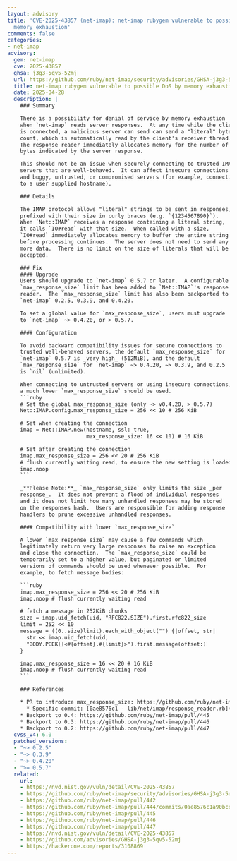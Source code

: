 ```yaml
---
layout: advisory
title: 'CVE-2025-43857 (net-imap): net-imap rubygem vulnerable to possible DoS by
  memory exhaustion'
comments: false
categories:
- net-imap
advisory:
  gem: net-imap
  cve: 2025-43857
  ghsa: j3g3-5qv5-52mj
  url: https://github.com/ruby/net-imap/security/advisories/GHSA-j3g3-5qv5-52mj
  title: net-imap rubygem vulnerable to possible DoS by memory exhaustion
  date: 2025-04-28
  description: |
    ### Summary

    There is a possibility for denial of service by memory exhaustion
    when `net-imap` reads server responses.  At any time while the client
    is connected, a malicious server can send can send a "literal" byte
    count, which is automatically read by the client's receiver thread.
    The response reader immediately allocates memory for the number of
    bytes indicated by the server response.

    This should not be an issue when securely connecting to trusted IMAP
    servers that are well-behaved.  It can affect insecure connections
    and buggy, untrusted, or compromised servers (for example, connecting
    to a user supplied hostname).

    ### Details

    The IMAP protocol allows "literal" strings to be sent in responses,
    prefixed with their size in curly braces (e.g. `{1234567890}`).
    When `Net::IMAP` receives a response containing a literal string,
    it calls `IO#read` with that size.  When called with a size,
    `IO#read` immediately allocates memory to buffer the entire string
    before processing continues.  The server does not need to send any
    more data.  There is no limit on the size of literals that will be
    accepted.

    ### Fix
    #### Upgrade
    Users should upgrade to `net-imap` 0.5.7 or later.  A configurable
    `max_response_size` limit has been added to `Net::IMAP`'s response
    reader.  The `max_response_size` limit has also been backported to
    `net-imap` 0.2.5, 0.3.9, and 0.4.20.

    To set a global value for `max_response_size`, users must upgrade
    to `net-imap` ~> 0.4.20, or > 0.5.7.

    #### Configuration

    To avoid backward compatibility issues for secure connections to
    trusted well-behaved servers, the default `max_response_size` for
    `net-imap` 0.5.7 is _very high_ (512MiB), and the default
    `max_response_size` for `net-imap` ~> 0.4.20, ~> 0.3.9, and 0.2.5
    is `nil` (unlimited).

    When connecting to untrusted servers or using insecure connections,
    a much lower `max_response_size` should be used.
    ```ruby
    # Set the global max_response_size (only ~> v0.4.20, > 0.5.7)
    Net::IMAP.config.max_response_size = 256 << 10 # 256 KiB

    # Set when creating the connection
    imap = Net::IMAP.new(hostname, ssl: true,
                         max_response_size: 16 << 10) # 16 KiB

    # Set after creating the connection
    imap.max_response_size = 256 << 20 # 256 KiB
    # flush currently waiting read, to ensure the new setting is loaded
    imap.noop
    ```

    _**Please Note:**_ `max_response_size` only limits the size _per
    response_.  It does not prevent a flood of individual responses
    and it does not limit how many unhandled responses may be stored
    on the responses hash.  Users are responsible for adding response
    handlers to prune excessive unhandled responses.

    #### Compatibility with lower `max_response_size`

    A lower `max_response_size` may cause a few commands which
    legitimately return very large responses to raise an exception
    and close the connection.  The `max_response_size` could be
    temporarily set to a higher value, but paginated or limited
    versions of commands should be used whenever possible.  For
    example, to fetch message bodies:

    ```ruby
    imap.max_response_size = 256 << 20 # 256 KiB
    imap.noop # flush currently waiting read

    # fetch a message in 252KiB chunks
    size = imap.uid_fetch(uid, "RFC822.SIZE").first.rfc822_size
    limit = 252 << 10
    message = ((0..size)limit).each_with_object("") {|offset, str|
      str << imap.uid_fetch(uid,
      "BODY.PEEK[]<#{offset}.#{limit}>").first.message(offset:)
    }

    imap.max_response_size = 16 << 20 # 16 KiB
    imap.noop # flush currently waiting read
    ```

    ### References

    * PR to introduce max_response_size: https://github.com/ruby/net-imap/pull/442
      * Specific commit: [0ae8576c1 - lib/net/imap/response_reader.rb](https://github.com/ruby/net-imap/pull/444/commits/0ae8576c1a90bcd9573f81bdad4b4b824642d105#diff-53721cb4d9c3fb86b95cc8476ca2df90968ad8c481645220c607034399151462)
    * Backport to 0.4: https://github.com/ruby/net-imap/pull/445
    * Backport to 0.3: https://github.com/ruby/net-imap/pull/446
    * Backport to 0.2: https://github.com/ruby/net-imap/pull/447
  cvss_v4: 6.0
  patched_versions:
  - "~> 0.2.5"
  - "~> 0.3.9"
  - "~> 0.4.20"
  - ">= 0.5.7"
  related:
    url:
    - https://nvd.nist.gov/vuln/detail/CVE-2025-43857
    - https://github.com/ruby/net-imap/security/advisories/GHSA-j3g3-5qv5-52mj
    - https://github.com/ruby/net-imap/pull/442
    - https://github.com/ruby/net-imap/pull/444/commits/0ae8576c1a90bcd9573f81bdad4b4b824642d105#diff-53721cb4d9c3fb86b95cc8476ca2df90968ad8c481645220c607034399151462
    - https://github.com/ruby/net-imap/pull/445
    - https://github.com/ruby/net-imap/pull/446
    - https://github.com/ruby/net-imap/pull/447
    - https://nvd.nist.gov/vuln/detail/CVE-2025-43857
    - https://github.com/advisories/GHSA-j3g3-5qv5-52mj
    - https://hackerone.com/reports/3108869
---
```

